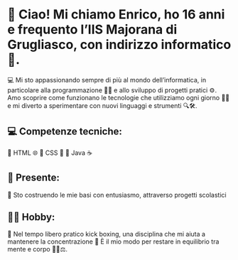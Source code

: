 #  👋 Ciao! Mi chiamo Enrico, ho 16 anni e frequento l’IIS Majorana di Grugliasco, con indirizzo informatico🏫.

💻 Mi sto appassionando sempre di più al mondo dell’informatica, in particolare alla programmazione 🧑‍💻 e allo sviluppo di progetti pratici ⚙️.
Amo scoprire come funzionano le tecnologie che utilizziamo ogni giorno 📱💡 e mi diverto a sperimentare con nuovi linguaggi e strumenti 🔍🛠️.

## 💻 Competenze tecniche:
🔹 HTML 🌐
🔹 CSS 🎨
🔹 Java ☕

## 🔭 Presente:
🚀 Sto costruendo le mie basi con entusiasmo, attraverso progetti scolastici 

## 🏋🏻 Hobby:
🥊 Nel tempo libero pratico kick boxing, una disciplina che mi aiuta a mantenere la concentrazione 🎯
È il mio modo per restare in equilibrio tra mente e corpo 🧘‍♂️⚖️.





<!--
**Enrico-Alessio-Cannella/Enrico-Alessio-Cannella** is a ✨ _special_ ✨ repository because its `README.md` (this file) appears on your GitHub profile.

Here are some ideas to get you started:

- 🔭 I’m currently working on ...
- 🌱 I’m currently learning ...
- 👯 I’m looking to collaborate on ...
- 🤔 I’m looking for help with ...
- 💬 Ask me about ...
- 📫 How to reach me: ...
- 😄 Pronouns: ...
- ⚡ Fun fact: ...
-->
